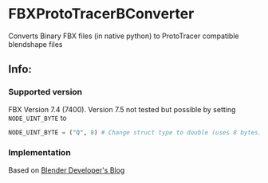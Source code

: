 # FBXProtoTracerBConverter
Converts Binary FBX files (in native python) to ProtoTracer compatible blendshape files

## Info:
### Supported version
FBX Version 7.4 (7400). Version 7.5 not tested but possible by setting `NODE_UINT_BYTE` to
```python
NODE_UINT_BYTE = ("Q", 8) # Change struct type to double (uses 8 bytes)
```
### Implementation
Based on [Blender Developer's Blog](https://code.blender.org/2013/08/fbx-binary-file-format-specification/)
